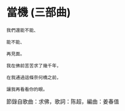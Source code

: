 # 當機 (三部曲)

```
我們還能不能、

能不能、

再見面。

我在佛前苦苦求了幾千年，

在我通過這條奈何橋之前，

讓我再看看你的眼。
```

節錄自歌曲：求佛，歌詞：陈超，編曲：姜春值
